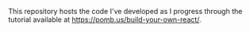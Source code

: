 This repository hosts the code I've developed as I progress through the tutorial available at https://pomb.us/build-your-own-react/.
